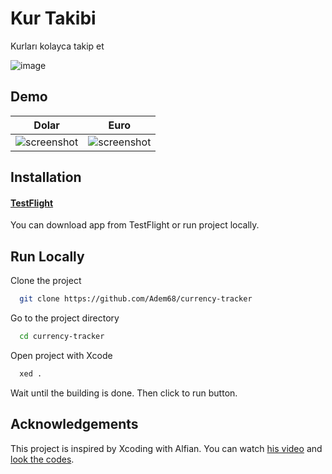 
# Kur Takibi

Kurları kolayca takip et

![image](https://user-images.githubusercontent.com/21019611/160191229-00d6e64e-0023-4dec-9f7a-c7671d6aabcc.png)
## Demo

| Dolar | Euro |
| ----------- | ----------- |
| ![screenshot](https://user-images.githubusercontent.com/21019611/175823604-07a38869-fe5d-4f46-b02a-1eb784567552.png) | ![screenshot](https://user-images.githubusercontent.com/21019611/175823594-89be8548-1ada-492b-8bd4-7578bf0fbc67.png) |

## Installation

#### [TestFlight](https://testflight.apple.com/join/0OI2m03w)


You can download app from TestFlight or run project locally.

## Run Locally

Clone the project

```bash
  git clone https://github.com/Adem68/currency-tracker
```

Go to the project directory

```bash
  cd currency-tracker
```

Open project with Xcode

```bash
  xed .
```

Wait until the building is done. Then click to run button.

## Acknowledgements

This project is inspired by Xcoding with Alfian. You can watch [his video](https://www.youtube.com/watch?v=jRTOzhyq3iQ) and [look the codes](https://github.com/alfianlosari/CryptoTrackerMenuBar).
